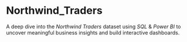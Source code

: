 # Northwind_Traders
A deep dive into the *Northwind Traders* dataset using *SQL* &amp; *Power BI* to uncover meaningful business insights and build interactive dashboards.
